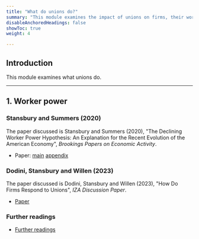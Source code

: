 ```yaml
---
title: "What do unions do?"
summary: "This module examines the impact of unions on firms, their workers, markets, and the macro-economy"
disableAnchoredHeadings: false
showToc: true
weight: 4

---
```


## Introduction

This module examines what unions do.

---

## 1. Worker power 

### Stansbury and Summers (2020)
The paper discussed is Stansbury and Summers (2020), "The Declining Worker Power Hypothesis: An Explanation for the Recent Evolution of the American Economy", <i>Brookings Papers on Economic Activity</i>.
+ Paper: [main](https://github.com/MaartenGoos/graduate_labor/blob/5cd1ce9987c8c3b56e561701e3de4fd2773f315d/unions/202003_StansburrySummers/202003-StansburySummers.pdf) [appendix](https://github.com/MaartenGoos/graduate_labor/blob/5cd1ce9987c8c3b56e561701e3de4fd2773f315d/unions/202003_StansburrySummers/202003-StansburrySummers-Appendix.pdf)

### Dodini, Stansbury and Willen (2023)
The paper discussed is Dodini, Stansbury and Willen (2023), "How Do Firms Respond to Unions", <i>IZA Discussion Paper</i>.
+ [Paper](https://github.com/MaartenGoos/graduate_labor/blob/5cd1ce9987c8c3b56e561701e3de4fd2773f315d/unions/202312-DodiniStansburyWillen/202312-DodiniStansburyWillen.pdf) 

### Further readings 
+ [Further readings](https://github.com/MaartenGoos/graduate_labor/tree/5cd1ce9987c8c3b56e561701e3de4fd2773f315d/unions/papers)

